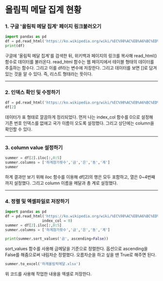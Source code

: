 # 올림픽 메달 집계 현황



### 1. 구글 '올림픽 메달 집계' 페이지 링크불러오기



```python
import pandas as pd
df = pd.read_html('https://ko.wikipedia.org/wiki/%EC%98%AC%EB%A6%BC%ED%94%BD_%EB%A9%94%EB%8B%AC_%EC%A7%91%EA%B3%84')
print(df)
```

 구글에  '올림픽 메달 집계'를 검색한 뒤, 위키백과 페이지의 링크를 복사해 read_html() 함수로 데이터를 불러온다. read_html 함수는 웹 페이지에서 테이블 형태의 데이터를 추출하는 함수다. 그리고 이를 df라는 변수에 저장한다. 그리고 데이터를 보면 []로 담겨 있는 것을 알 수 있다. 즉, 리스트 형태라는 뜻이다. 



---



### 2. 인덱스 확인 및 수정하기



```python
df = pd.read_html('https://ko.wikipedia.org/wiki/%EC%98%AC%EB%A6%BC%ED%94%BD_%EB%A9%94%EB%8B%AC_%EC%A7%91%EA%B3%84', index_col=0)
df[2]
```

 데이터가 표 형태로 깔끔하게 정리되었다. 먼저 나는 index_col 함수를 0으로 설정해 기존 번호 인덱스를 없애고 국가 이름이 오도록 설정했다. 그리고 상단에는 column을 확인할 수 있다.



---



### 3. column value 설정하기



```python
summer = df[2].iloc[:,0:5]
summer.columns = ['하계참가횟수','금','은','동','계']
summer
```

 하계 결과만 보기 위해 iloc 함수를 이용해 df[2]의 행은 모두 포함하고, 열은 0~4번째까지 설정했다. 그리고 column 이름을 메달과 총 계로 설정했다.



---



### 4. 정렬 및 엑셀파일로 저장하기



```python
import pandas as pd
df = pd.read_html('https://ko.wikipedia.org/wiki/%EC%98%AC%EB%A6%BC%ED%94%BD_%EB%A9%94%EB%8B%AC_%EC%A7%91%EA%B3%84',
                 index_col = 0)
summer = df[2].iloc[:,0:5]   
summer.columns = ['하계참가횟수','금','은','동','계']

print(summer.sort_values('금', ascending=False))
```

 sort_values 함수를 사용해 금메달을 기준으로 정렬한다. 옵션으로 ascending을 False를 해줌으로써 내림차순 정렬했다. 오름차순을 하고 싶을 땐 True로 해주면 된다. 



```python
summer.to_excel('하계올림픽메달.xlsx')
```

 위 코드를 사용해 작업한 내용을 엑셀로 저장한다.





